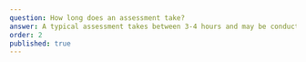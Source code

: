 ```yaml
---
question: How long does an assessment take?
answer: A typical assessment takes between 3-4 hours and may be conducted over one or two sessions. This includes clinical interviews, completion of questionnaires, and observational assessments. We allow flexibility to ensure you're comfortable throughout the process.
order: 2
published: true
---
```

